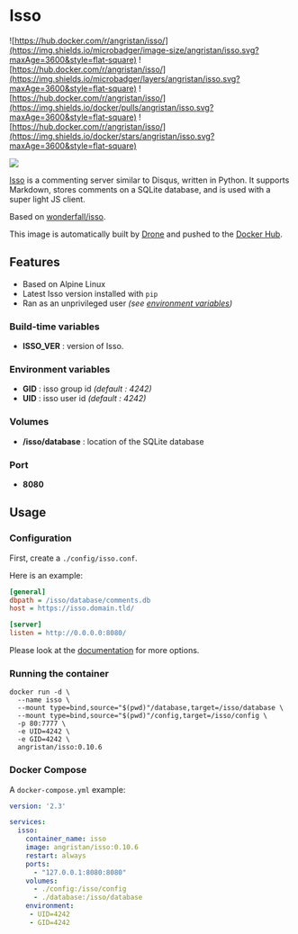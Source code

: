 # Isso

![https://hub.docker.com/r/angristan/isso/](https://img.shields.io/microbadger/image-size/angristan/isso.svg?maxAge=3600&style=flat-square) ![https://hub.docker.com/r/angristan/isso/](https://img.shields.io/microbadger/layers/angristan/isso.svg?maxAge=3600&style=flat-square) ![https://hub.docker.com/r/angristan/isso/](https://img.shields.io/docker/pulls/angristan/isso.svg?maxAge=3600&style=flat-square) ![https://hub.docker.com/r/angristan/isso/](https://img.shields.io/docker/stars/angristan/isso.svg?maxAge=3600&style=flat-square)

![](https://posativ.org/isso/_static/isso.svg)

[Isso](https://posativ.org/isso/) is a commenting server similar to Disqus, written in Python. It supports Markdown, stores comments on a SQLite database, and is used with a super light JS client.

Based on [wonderfall/isso](https://github.com/Wonderfall/dockerfiles/tree/master/isso).

This image is automatically built by [Drone](https://drone.angristan.xyz/angristan/docker-isso) and pushed to the [Docker Hub](https://hub.docker.com/r/angristan/isso/).

## Features

- Based on Alpine Linux
- Latest Isso version installed with `pip`
- Ran as an unprivileged user *(see [environment variables](#environment-variables))*

### Build-time variables

- **ISSO_VER** : version of Isso.

### Environment variables

- **GID** : isso group id *(default : 4242)*
- **UID** : isso user id *(default : 4242)*

### Volumes

- **/isso/database** : location of the SQLite database

### Port

- **8080**

## Usage

### Configuration

First, create a `./config/isso.conf`.

Here is an example:

```ini
[general]
dbpath = /isso/database/comments.db
host = https://isso.domain.tld/

[server]
listen = http://0.0.0.0:8080/
```

Please look at the [documentation](https://posativ.org/isso/docs/configuration/server/) for more options.

### Running the container

```docker
docker run -d \
  --name isso \
  --mount type=bind,source="$(pwd)"/database,target=/isso/database \
  --mount type=bind,source="$(pwd)"/config,target=/isso/config \
  -p 80:7777 \
  -e UID=4242 \
  -e GID=4242 \
  angristan/isso:0.10.6
```

### Docker Compose

A `docker-compose.yml` example:

```yml
version: '2.3'

services:
  isso:
    container_name: isso
    image: angristan/isso:0.10.6
    restart: always
    ports:
      - "127.0.0.1:8080:8080"
    volumes:
      - ./config:/isso/config
      - ./database:/isso/database
    environment:
     - UID=4242
     - GID=4242
```
